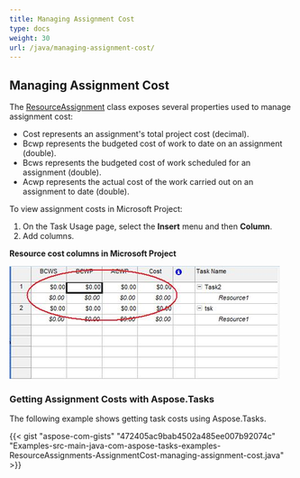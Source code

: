 ```yaml
---
title: Managing Assignment Cost
type: docs
weight: 30
url: /java/managing-assignment-cost/
---
```


## **Managing Assignment Cost**
The [ResourceAssignment](https://apireference.aspose.com/tasks/java/com.aspose.tasks/ResourceAssignment) class exposes several properties used to manage assignment cost:

- Cost represents an assignment's total project cost (decimal).
- Bcwp represents the budgeted cost of work to date on an assignment (double).
- Bcws represents the budgeted cost of work scheduled for an assignment (double).
- Acwp represents the actual cost of the work carried out on an assignment to date (double).

To view assignment costs in Microsoft Project:

1. On the Task Usage page, select the **Insert** menu and then **Column**.
1. Add columns.

**Resource cost columns in Microsoft Project** 

![todo:image_alt_text](managing-assignment-cost_1.png)
### **Getting Assignment Costs with Aspose.Tasks**
The following example shows getting task costs using Aspose.Tasks.

{{< gist "aspose-com-gists" "472405ac9bab4502a485ee007b92074c" "Examples-src-main-java-com-aspose-tasks-examples-ResourceAssignments-AssignmentCost-managing-assignment-cost.java" >}}
